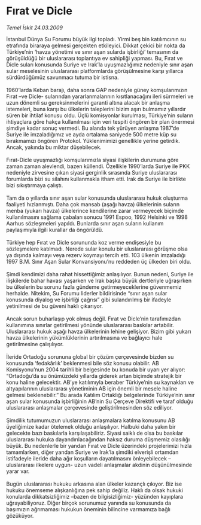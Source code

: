 # Fırat ve Dicle

*Temel İskit 24.03.2009*

<div class="taraf_structure_2col_1zq">
<div class="margen_n">



 <p>İstanbul Dünya Su Forumu büyük ilgi topladı. Yirmi beş bin katılımcının su etrafında biraraya gelmesi gerçekten etkileyici. Dikkat çekici bir nokta da Türkiye’nin ‘havza yönetimi ve sınır aşan sularda işbirliği’ temasının da görüşüldüğü bir uluslararası toplantıya ev sahipliği yapması. Bu, Fırat ve Dicle suları konusunda Suriye ve Irak’la uyuşmazlığımız nedeniyle sınır aşan sular meselesinin uluslararası platformlarda görüşülmesine karşı yıllarca sürdürdüğümüz savunmacı tutuma bir istisna. <br/><br/>1960’larda Keban barajı, daha sonra GAP nedeniyle güney komşularımızın Fırat –ve Dicle- sularından yararlanmalarının kısıtlanacağını ileri sürmeleri ve uzun dönemli su gereksinmelerini garanti altına alacak bir anlaşma istemeleri, buna karşı bu ülkelerin taleplerini bizim aşırı bulmamız yıllardır süren bir ihtilaf konusu oldu. Üçlü komisyonlar kurulması, Türkiye’nin suların ihtiyaçlara göre hakça kullanılması için veri tespiti öngören bir plan önermesi şimdiye kadar sonuç vermedi. Bu alanda tek yürüyen anlaşma 1987’de Suriye ile imzaladığımız ve ayda ortalama saniyede 500 metre küp su bırakmamızı öngören Protokol. Yüklenimimizi genellikle yerine getirdik. Ancak, yakında bu miktar düşebilecek. <br/><br/>Fırat-Dicle uyuşmazlığı komşularımızla siyasi ilişkilerin durumuna göre zaman zaman alevlendi, bazen küllendi. Özellikle 1990’larda Suriye ile PKK nedeniyle zirvesine çıkan siyasi gerginlik sırasında Suriye uluslararası forumlarda bizi su silahını kullanmakla itham etti. Irak da Suriye ile birlikte bizi sıkıştırmaya çalıştı. <br/><br/>Tam da o yıllarda sınır aşan sular konusunda uluslararası hukuk oluşturma faaliyeti hızlanmıştı. Daha çok mansab (aşağı havza) ülkelerinin suların menba (yukarı havza) ülkelerince kendilerine zarar vermeyecek biçimde kullanılmasını sağlama çabaları sonucu 1991 Espoo, 1992 Helsinki ve 1998 Aarhus sözleşmeleri yapıldı. Bunlarda sınır aşan suların kullanım paylaşımıyla ilgili kurallar da öngörüldü. <br/><br/>Türkiye hep Fırat ve Dicle sorununda koz verme endişesiyle bu sözleşmelere katılmadı. Nerede sular konulu bir uluslararası görüşme olsa ya dışında kalmayı veya rezerv koymayı tercih etti. 103 ülkenin imzaladığı 1997 B.M. Sınır Aşan Sular Konvansiyonu’nu reddeden üç ülkeden biri oldu. <br/><br/>Şimdi kendimizi daha rahat hissettiğimiz anlaşılıyor. Bunun nedeni, Suriye ile ilişkilerde bahar havası yaşarken ve Irak başka büyük dertleriyle uğraşırken bu ülkelerin bu sorunu fazla gündeme getirmeyeceklerine güvenmemiz herhalde. Nitekim, Su Forumu liderler bildirisinde “sınır aşan sular konusunda diyalog ve işbirliği çağrısı” gibi sulandırılmış bir ifadeyle yetinilmesi de bu güveni haklı çıkarıyor. <br/><br/>Ancak sorun buharlaşıp yok olmuş değil. Fırat ve Dicle’nin tarafımızdan kullanımına sınırlar getirilmesi yönünde uluslararası baskılar artabilir. Uluslararası hukuk aşağı havza ülkelerinin lehine gelişiyor. Bizim gibi yukarı havza ülkelerinin yükümlüklerinin artırılmasına ve bağlayıcı hale getirilmesine çalışılıyor. <br/><br/>İleride Ortadoğu sorununa global bir çözüm çerçevesinde bizden su konusunda ‘fedakârlık’ beklenmesi bile söz konusu olabilir. AB Komisyonu’nun 2004 tarihli bir belgesinde bu konuda bir uyarı yer alıyor: “Ortadoğu’da su önümüzdeki yıllarda giderek artan biçimde stratejik bir konu haline gelecektir. AB’ye katılımıyla beraber Türkiye’nin su kaynakları ve altyapılarının uluslararası yönetiminin AB için önemli bir mesele haline gelmesi beklenebilir.” Bu arada Katılım Ortaklığı belgelerinde Türkiye’nin sınır aşan sular konusunda işbirliğinin AB’nin Su Çerçeve Direktifi ve taraf olduğu uluslararası anlaşmalar çerçevesinde geliştirilmesinden söz ediliyor. <br/><br/>Şimdilik tutumumuzun uluslararası anlaşmalara katılma konusunu AB üyeliğimize kadar ötelemek olduğu anlaşılıyor. Halbuki daha yakın bir gelecekte bazı baskılarla karşılaşabiliriz. Siyasi saiklı de olsa bu baskılar uluslararası hukuka dayandırılacağından haksız duruma düşmemiz olasılığı büyük. Bu nedenlerle bir yandan Fırat ve Dicle üzerindeki projelerimizi hızla tamamlarken, diğer yandan Suriye ve Irak’la şimdiki elverişli ortamdan istifadeyle ileride daha ağır koşulların dayatılmasını önleyebilecek –uluslararası ilkelere uygun- uzun vadeli anlaşmalar akdinin düşünülmesinde yarar var. <br/><br/>Bugün uluslararası hukuku arkasına alan ülkeler kazançlı çıkıyor. Biz ise hukuku önemseme alışkanlığına pek sahip değiliz. Haklı da olsak hukuki konularda dikkatsizliğimiz –bazen de bilgisizliğimiz- yüzünden kayıplara uğrayabiliyoruz. Diğer birçok sorunumuz yanında su konusunda da başımızın ağrımaması hukukun öneminin bilincine varmamıza bağlı gözüküyor.</p>

<br/>


<div id="taraf_not">
</div>

</div>


</div>
